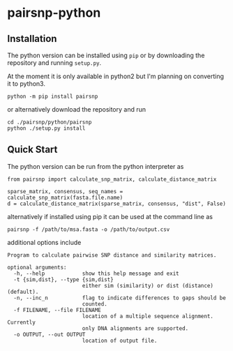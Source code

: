 # pairsnp-python

## Installation

The python version can be installed using `pip` or by downloading the repository and running `setup.py`.

At the moment it is only available in python2 but I'm planning on converting it to python3.

```
python -m pip install pairsnp
```

or alternatively download the repository and run

```
cd ./pairsnp/python/pairsnp
python ./setup.py install
```

## Quick Start

The python version can be run from the python interpreter as 

```
from pairsnp import calculate_snp_matrix, calculate_distance_matrix

sparse_matrix, consensus, seq_names = calculate_snp_matrix(fasta.file.name)
d = calculate_distance_matrix(sparse_matrix, consensus, "dist", False)
```

alternatively if installed using pip it can be used at the command line as


```
pairsnp -f /path/to/msa.fasta -o /path/to/output.csv
```

additional options include

```
Program to calculate pairwise SNP distance and similarity matrices.

optional arguments:
  -h, --help            show this help message and exit
  -t {sim,dist}, --type {sim,dist}
                        either sim (similarity) or dist (distance) (default).
  -n, --inc_n           flag to indicate differences to gaps should be
                        counted.
  -f FILENAME, --file FILENAME
                        location of a multiple sequence alignment. Currently
                        only DNA alignments are supported.
  -o OUTPUT, --out OUTPUT
                        location of output file.
```

